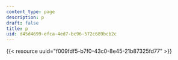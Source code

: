 ```yaml
---
content_type: page
description: p
draft: false
title: p
uid: d45d4699-efca-4ed7-bc96-572c689bcb2c
---
```

{{< resource uuid="f009fdf5-b7f0-43c0-8e45-21b87325fd77" >}}